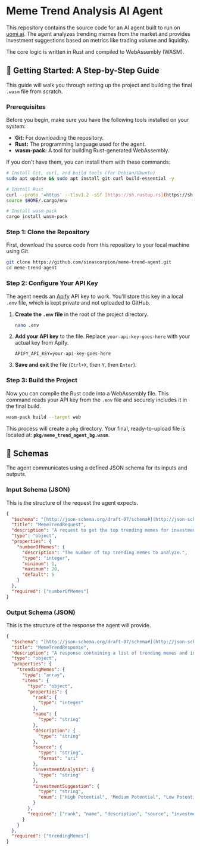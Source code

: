 # Meme Trend Analysis AI Agent

This repository contains the source code for an AI agent built to run on [uomi.ai](https://uomi.ai/). The agent analyzes trending memes from the market and provides investment suggestions based on metrics like trading volume and liquidity.

The core logic is written in Rust and compiled to WebAssembly (WASM).

## 🚀 Getting Started: A Step-by-Step Guide

This guide will walk you through setting up the project and building the final `.wasm` file from scratch.

### Prerequisites

Before you begin, make sure you have the following tools installed on your system:

* **Git:** For downloading the repository.
* **Rust:** The programming language used for the agent.
* **wasm-pack:** A tool for building Rust-generated WebAssembly.

If you don't have them, you can install them with these commands:

```bash
# Install Git, curl, and build tools (for Debian/Ubuntu)
sudo apt update && sudo apt install git curl build-essential -y

# Install Rust
curl --proto '=https' --tlsv1.2 -sSf [https://sh.rustup.rs](https://sh.rustup.rs) | sh
source $HOME/.cargo/env

# Install wasm-pack
cargo install wasm-pack
```

### Step 1: Clone the Repository

First, download the source code from this repository to your local machine using Git.

```bash
git clone https://github.com/sinascorpion/meme-trend-agent.git
cd meme-trend-agent
```

### Step 2: Configure Your API Key

The agent needs an [Apify](https://apify.com) API key to work. You'll store this key in a local `.env` file, which is kept private and not uploaded to GitHub.

1.  **Create the `.env` file** in the root of the project directory.

    ```bash
    nano .env
    ```

2.  **Add your API key** to the file. Replace `your-api-key-goes-here` with your actual key from Apify.

    ```
    APIFY_API_KEY=your-api-key-goes-here
    ```

3.  **Save and exit** the file (`Ctrl+X`, then `Y`, then `Enter`).

### Step 3: Build the Project

Now you can compile the Rust code into a WebAssembly file. This command reads your API key from the `.env` file and securely includes it in the final build.

```bash
wasm-pack build --target web
```

This process will create a `pkg` directory. Your final, ready-to-upload file is located at: **`pkg/meme_trend_agent_bg.wasm`**.

## 📝 Schemas

The agent communicates using a defined JSON schema for its inputs and outputs.

### Input Schema (JSON)

This is the structure of the request the agent expects.

```json
{
  "$schema": "[http://json-schema.org/draft-07/schema#](http://json-schema.org/draft-07/schema#)",
  "title": "MemeTrendRequest",
  "description": "A request to get the top trending memes for investment analysis.",
  "type": "object",
  "properties": {
    "numberOfMemes": {
      "description": "The number of top trending memes to analyze.",
      "type": "integer",
      "minimum": 1,
      "maximum": 20,
      "default": 5
    }
  },
  "required": ["numberOfMemes"]
}
```

### Output Schema (JSON)

This is the structure of the response the agent will provide.

```json
{
  "$schema": "[http://json-schema.org/draft-07/schema#](http://json-schema.org/draft-07/schema#)",
  "title": "MemeTrendResponse",
  "description": "A response containing a list of trending memes and investment suggestions.",
  "type": "object",
  "properties": {
    "trendingMemes": {
      "type": "array",
      "items": {
        "type": "object",
        "properties": {
          "rank": {
            "type": "integer"
          },
          "name": {
            "type": "string"
          },
          "description": {
            "type": "string"
          },
          "source": {
            "type": "string",
            "format": "uri"
          },
          "investmentAnalysis": {
            "type": "string"
          },
          "investmentSuggestion": {
            "type": "string",
            "enum": ["High Potential", "Medium Potential", "Low Potential", "Not Recommended"]
          }
        },
        "required": ["rank", "name", "description", "source", "investmentAnalysis", "investmentSuggestion"]
      }
    }
  },
  "required": ["trendingMemes"]
}
